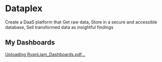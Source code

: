 # Dataplex
Create a DaaS platform that Get raw data, Store in a secure and accessible database, Sell transformed data as insightful findings

## My Dashboards
[Uploading RyanLiam_Dashboards.pdf…]()
